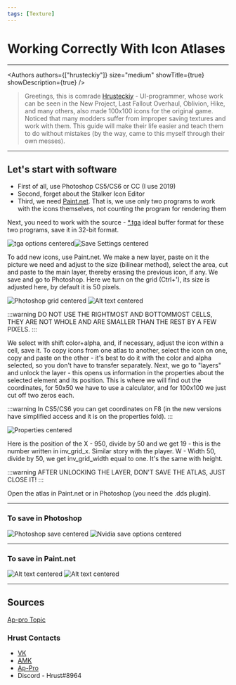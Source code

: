 ```yaml
---
tags: [Texture]
---
```


# Working Correctly With Icon Atlases

___

<Authors
  authors={["hrusteckiy"]}
  size="medium"
  showTitle={true}
  showDescription={true}
/>

> Greetings, this is comrade [Hrusteckiy](#hrust-contacts) - UI-programmer, whose work can be seen in the New Project, Last Fallout Overhaul, Oblivion, Hike, and many others, also made 100x100 icons for the original game. Noticed that many modders suffer from improper saving textures and work with them. This guide will make their life easier and teach them to do without mistakes (by the way, came to this myself through their own messes).

___

## Let's start with software

* First of all, use Photoshop CS5/CS6 or CC (I use 2019)
* Second, forget about the Stalker Icon Editor
* Third, we need [Paint.net](https://www.getpaint.net/). That is, we use only two programs to work with the icons themselves, not counting the program for rendering them

Next, you need to work with the source - [*.tga](https://en.wikipedia.org/wiki/Truevision_TGA) ideal buffer format for these two programs, save it in 32-bit format.

![tga options centered](assets/images/tga-settings.png)![Save Settings centered](assets/images/save-settings.png)

To add new icons, use Paint.net. We make a new layer, paste on it the picture we need and adjust to the size (bilinear method), select the area, cut and paste to the main layer, thereby erasing the previous icon, if any. We save and go to Photoshop. Here we turn on the grid (Ctrl+'), its size is adjusted here, by default it is 50 pixels.

![Photoshop grid centered](assets/images/photoshop-grid.png)
![Alt text centered](assets/images/preferences.png)

:::warning
DO NOT USE THE RIGHTMOST AND BOTTOMMOST CELLS, THEY ARE NOT WHOLE AND ARE SMALLER THAN THE REST BY A FEW PIXELS.
:::

We select with shift color+alpha, and, if necessary, adjust the icon within a cell, save it.
To copy icons from one atlas to another, select the icon on one, copy and paste on the other - it's best to do it with the color and alpha selected, so you don't have to transfer separately.
Next, we go to "layers" and unlock the layer - this opens us information in the properties about the selected element and its position. This is where we will find out the coordinates, for 50x50 we have to use a calculator, and for 100x100 we just cut off two zeros each.

:::warning
In CS5/CS6 you can get coordinates on F8 (in the new versions have simplified access and it is on the properties fold).
:::

![Properties centered](assets/images/properties.png)

Here is the position of the X - 950, divide by 50 and we get 19 - this is the number written in inv_grid_x. Similar story with the player. W - Width 50, divide by 50, we get inv_grid_width equal to one. It's the same with height.

:::warning
AFTER UNLOCKING THE LAYER, DON'T SAVE THE ATLAS, JUST CLOSE IT!
:::

Open the atlas in Paint.net or in Photoshop (you need the .dds plugin).

___

### To save in Photoshop

![Photoshop save centered](assets/images/photoshop-save.png)
![Nvidia save options centered](assets/images/nvidia-save-options.png)

___

### To save in Paint.net

![Alt text centered](assets/images/image_(7).png)
![Alt text centered](assets/images/image_(8).png)

___

## Sources

[Ap-pro Topic](https://ap-pro.ru/forums/topic/4205-pravilnaya-rabota-s-atlasami-ikonok/)

### Hrust Contacts

* [VK](https://vk.com/hrusteckiy)
* [AMK](https://amk-team.ru/forum/profile/57247-hrust/)
* [Ap-Pro](https://ap-pro.ru/profile/4757-hrust/)
* Discord - Hrust#8964
